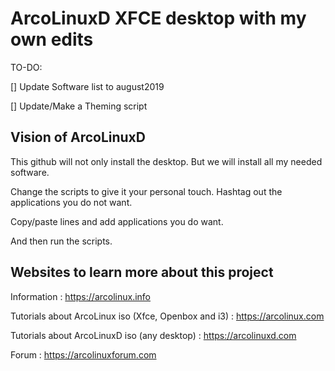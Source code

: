 # ArcoLinuxD XFCE desktop with my own edits

TO-DO:

[] Update Software list to august2019

[] Update/Make a Theming script




## Vision of ArcoLinuxD

This github will not only install the desktop.
But we will install all my needed software.

Change the scripts to give it your personal touch.
Hashtag out the applications you do not want.

Copy/paste lines and add applications you do want.

And then run the scripts.


## Websites to learn more about this project

Information : https://arcolinux.info

Tutorials about ArcoLinux iso (Xfce, Openbox and i3) : https://arcolinux.com

Tutorials about ArcoLinuxD iso (any desktop) : https://arcolinuxd.com

Forum : https://arcolinuxforum.com
